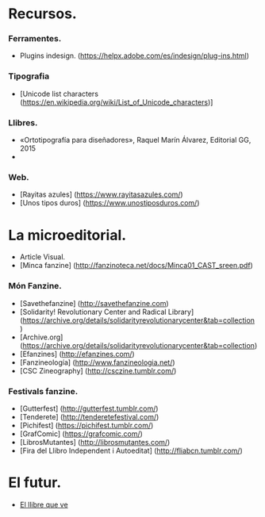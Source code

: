 # Recursos.
### Ferramentes.
* Plugins indesign. (https://helpx.adobe.com/es/indesign/plug-ins.html)
### Tipografia
* [Unicode list characters (https://en.wikipedia.org/wiki/List_of_Unicode_characters)] 
### Llibres.
* «Ortotipografía para diseñadores», Raquel Marín Álvarez, Editorial GG, 2015
* 
### Web.
* [Rayitas azules] (https://www.rayitasazules.com/)
* [Unos tipos duros] (https://www.unostiposduros.com/)
# La microeditorial.
* Article Visual.
* [Minca fanzine] (http://fanzinoteca.net/docs/Minca01_CAST_sreen.pdf)
### Món Fanzine.
* [Savethefanzine] (http://savethefanzine.com)
* [Solidarity! Revolutionary Center and Radical Library] (https://archive.org/details/solidarityrevolutionarycenter&tab=collection
) 
* [Archive.org] (https://archive.org/details/solidarityrevolutionarycenter&tab=collection)
* [Efanzines] (http://efanzines.com/)
* [Fanzineología] (http://www.fanzineologia.net/)
* [CSC Zineography] (http://csczine.tumblr.com/)

### Festivals fanzine.
* [Gutterfest] (http://gutterfest.tumblr.com/)
* [Tenderete] (http://tenderetefestival.com/)
* [Pichifest] (https://pichifest.tumblr.com/)
* [GrafComic] (https://grafcomic.com/)
* [LibrosMutantes] (http://librosmutantes.com/)
* [Fira del Llibro Independent i Autoeditat] (http://fliabcn.tumblr.com/)
# El futur.
* [El llibre que ve](http://lab.cccb.org/ca/el-llibre-que-ve/)
